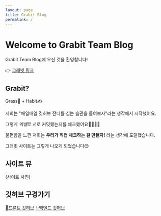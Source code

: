 ```yaml
---
layout: page
title: Grabit Blog
permalink: /
---
```


# Welcome to Grabit Team Blog

Grabit Team Blog에 오신 것을 환영합니다!

👉 [그래빗 링크](https://teamgrabit.github.io/Grabit_frontend/)
## Grabit?

Grass🌱 + Habit✍

저희는 "매일매일 깃허브 잔디를 심는 습관을 들여보자"라는 생각에서 시작했어요.

그렇게 *엑셀*로 서로 커밋했는지를 체크했어요🤦‍♀️🤦‍♂️

불편함을 느낀 저희는 **우리가 직접 체크하는 걸 만들자!** 라는 생각에 도달했습니다.

그래빗 사이트는 그렇게 나오게 되었습니다😊

## 사이트 뷰

(사이트 사진)

## 깃허브 구경가기

[🎈프론트 깃허브](https://github.com/TeamGrabit/Grabit_frontend) [✨백엔드 깃허브](https://github.com/TeamGrabit/Grabit_backend)
